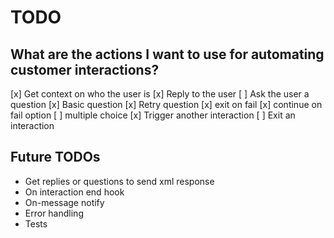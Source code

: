# TODO

## What are the actions I want to use for automating customer interactions?
[x] Get context on who the user is
[x] Reply to the user
[ ] Ask the user a question
    [x] Basic question
    [x] Retry question
    [x] exit on fail
    [x] continue on fail option
    [ ] multiple choice
[x] Trigger another interaction
[ ] Exit an interaction

## Future TODOs
- Get replies or questions to send xml response
- On interaction end hook
- On-message notify
- Error handling
- Tests
